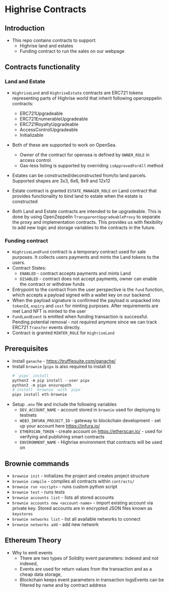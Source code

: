 # Highrise Contracts

## Introduction

- This repo contains contracts to support:
  - Highrise land and estates
  - Funding contract to run the sales on our webpage

## Contracts functionality

### Land and Estate

- `HighriseLand` and `HighriseEstate` contracts are ERC721 tokens representing parts of Highrise world that inherit following openzeppelin contracts:

  - ERC721Upgradeable
  - ERC721EnumerableUpgradeable
  - ERC721RoyaltyUpgradeable
  - AccessControlUpgradeable
  - Initializable

- Both of these are supported to work on OpenSea.

  - Owner of the contract for opensea is defined by `OWNER_ROLE` in access control.
  - Gas-less listing is supported by overriding `isApprovedForAll` method

- Estates can be constructed/deconstructed from/to land parcels. Supported shapes are 3x3, 6x6, 9x9 and 12x12
- Estate contract is granted `ESTATE_MANAGER_ROLE` on Land contract that provides functionality to bind land to estate when the estate is constructed

- Both Land and Estate contracts are intended to be upgradeable. This is done by using OpenZeppelin `TransparentUpgradeableProxy` to separate the proxy and implementation contracts. This provides us with flexibility to add new logic and storage variables to the contracts in the future.

### Funding contract

- `HighriseLandFund` contract is a temporary contract used for sale purposes. It collects users payments and mints the Land tokens to the users.
- Contract States:
  - `ENABLED` - contract accepts payments and mints Land
  - `DISABLED` - contract does not accept payments, owner can enable the contract or withdraw funds
- Entrypoint to the contract from the user perspective is the `fund` function, which accepts a payload signed with a wallet key on our backend.
- When the payload signature is confirmed the payload is unpacked into `tokenId`, `expiry` and `cost` for minting purposes. After requirements are met Land NFT is minted to the user
- `FundLandEvent` is emitted when funding transaction is successful. Pending potential removal - not required anymore since we can track ERC721 `Transfer` events directly.
- Contract is granted `MINTER_ROLE` for `HighriseLand`

## Prerequisites

- Install `ganache` - https://trufflesuite.com/ganache/
- Install `brownie` (`pipx` is also required to install it)
  ```python
  # `pipx` install
  python3 -m pip install --user pipx
  python3 -m pipx ensurepath
  # install `brownie` with `pipx`
  pipx install eth-brownie
  ```
- Setup `.env` file and include the following variables
  - `DEV_ACCOUNT_NAME` - account stored in `brownie` used for deploying to testnets
  - `WEB3_INFURA_PROJECT_ID` - gateway to blockchain development - set up your account here https://infura.io/
  - `ETHERSCAN_TOKEN` - create account on https://etherscan.io/ - used for verifying and publishing smart contracts
  - `ENVIRONMENT_NAME` - Highrise environment that contracts will be used on

## Brownie commands

- `brownie init` - initializes the project and creates project structure
- `brownie compile` - compiles all contracts within `contracts/`
- `brownie run <script>` - runs custom python script
- `brownie test` - runs tests
- `brownie accounts list` - lists all stored accounts
- `brownie accounts new <account-name>` - import existing account via private key. Stored accounts are in encrypted JSON files known as `keystores`
- `brownie networks list` - list all available networks to connect
- `brownie networks add` - add new network

## Ethereum Theory

- Why to emit events
  - There are two types of Solidity event parameters: indexed and not indexed,
  - Events are used for return values from the transaction and as a cheap data storage,
  - Blockchain keeps event parameters in transaction logsEvents can be filtered by name and by contract address
